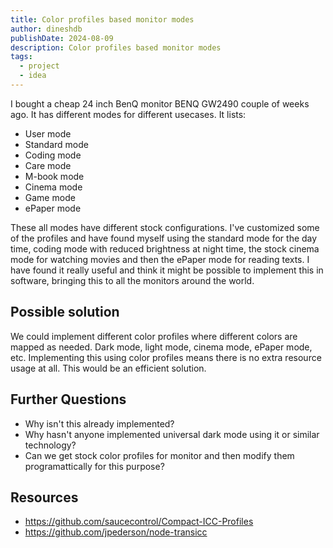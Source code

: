 ```yaml
---
title: Color profiles based monitor modes
author: dineshdb
publishDate: 2024-08-09
description: Color profiles based monitor modes
tags:
  - project
  - idea
---
```


I bought a cheap 24 inch BenQ monitor BENQ GW2490 couple of weeks ago. It has
different modes for different usecases. It lists:

- User mode
- Standard mode
- Coding mode
- Care mode
- M-book mode
- Cinema mode
- Game mode
- ePaper mode

These all modes have different stock configurations. I've customized some of the
profiles and have found myself using the standard mode for the day time, coding
mode with reduced brightness at night time, the stock cinema mode for watching
movies and then the ePaper mode for reading texts. I have found it really useful
and think it might be possible to implement this in software, bringing this to
all the monitors around the world.

## Possible solution

We could implement different color profiles where different colors are mapped as
needed. Dark mode, light mode, cinema mode, ePaper mode, etc. Implementing this
using color profiles means there is no extra resource usage at all. This would
be an efficient solution.

## Further Questions

- Why isn't this already implemented?
- Why hasn't anyone implemented universal dark mode using it or similar
  technology?
- Can we get stock color profiles for monitor and then modify them
  programattically for this purpose?

## Resources

- https://github.com/saucecontrol/Compact-ICC-Profiles
- https://github.com/jpederson/node-transicc
